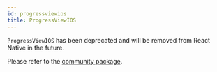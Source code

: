 ```yaml
---
id: progressviewios
title: ProgressViewIOS
---
```


`ProgressViewIOS` has been deprecated and will be removed from React Native in
the future.

Please refer to the
[community package](https://github.com/react-native-community/progress-view).
